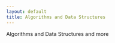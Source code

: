 ```yaml
---
layout: default
title: Algorithms and Data Structures
---
```


Algorithms and Data Structures and more 
